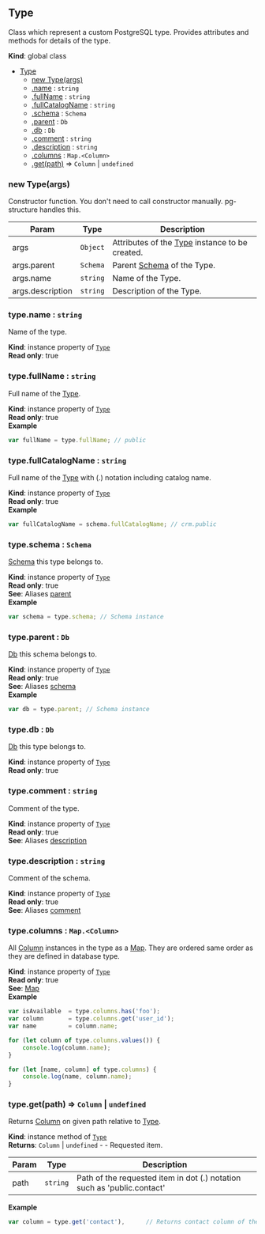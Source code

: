 <a name="Type"></a>

## Type
Class which represent a custom PostgreSQL type. Provides attributes and methods for details of the type.

**Kind**: global class  

* [Type](#Type)
    * [new Type(args)](#new_Type_new)
    * [.name](#Type+name) : <code>string</code>
    * [.fullName](#Type+fullName) : <code>string</code>
    * [.fullCatalogName](#Type+fullCatalogName) : <code>string</code>
    * [.schema](#Type+schema) : <code>Schema</code>
    * [.parent](#Type+parent) : <code>Db</code>
    * [.db](#Type+db) : <code>Db</code>
    * [.comment](#Type+comment) : <code>string</code>
    * [.description](#Type+description) : <code>string</code>
    * [.columns](#Type+columns) : <code>Map.&lt;Column&gt;</code>
    * [.get(path)](#Type+get) ⇒ <code>Column</code> \| <code>undefined</code>

<a name="new_Type_new"></a>

### new Type(args)
Constructor function. You don't need to call constructor manually. pg-structure handles this.


| Param | Type | Description |
| --- | --- | --- |
| args | <code>Object</code> | Attributes of the [Type](#Type) instance to be created. |
| args.parent | <code>Schema</code> | Parent [Schema](Schema) of the Type. |
| args.name | <code>string</code> | Name of the Type. |
| args.description | <code>string</code> | Description of the Type. |

<a name="Type+name"></a>

### type.name : <code>string</code>
Name of the type.

**Kind**: instance property of [<code>Type</code>](#Type)  
**Read only**: true  
<a name="Type+fullName"></a>

### type.fullName : <code>string</code>
Full name of the [Type](#Type).

**Kind**: instance property of [<code>Type</code>](#Type)  
**Read only**: true  
**Example**  
```js
var fullName = type.fullName; // public
```
<a name="Type+fullCatalogName"></a>

### type.fullCatalogName : <code>string</code>
Full name of the [Type](#Type) with (.) notation including catalog name.

**Kind**: instance property of [<code>Type</code>](#Type)  
**Read only**: true  
**Example**  
```js
var fullCatalogName = schema.fullCatalogName; // crm.public
```
<a name="Type+schema"></a>

### type.schema : <code>Schema</code>
[Schema](Schema) this type belongs to.

**Kind**: instance property of [<code>Type</code>](#Type)  
**Read only**: true  
**See**: Aliases [parent](#Type+parent)  
**Example**  
```js
var schema = type.schema; // Schema instance
```
<a name="Type+parent"></a>

### type.parent : <code>Db</code>
[Db](Db) this schema belongs to.

**Kind**: instance property of [<code>Type</code>](#Type)  
**Read only**: true  
**See**: Aliases [schema](#Type+schema)  
**Example**  
```js
var db = type.parent; // Schema instance
```
<a name="Type+db"></a>

### type.db : <code>Db</code>
[Db](Db) this type belongs to.

**Kind**: instance property of [<code>Type</code>](#Type)  
**Read only**: true  
<a name="Type+comment"></a>

### type.comment : <code>string</code>
Comment of the type.

**Kind**: instance property of [<code>Type</code>](#Type)  
**Read only**: true  
**See**: Aliases [description](#Type+description)  
<a name="Type+description"></a>

### type.description : <code>string</code>
Comment of the schema.

**Kind**: instance property of [<code>Type</code>](#Type)  
**Read only**: true  
**See**: Aliases [comment](#Type+comment)  
<a name="Type+columns"></a>

### type.columns : <code>Map.&lt;Column&gt;</code>
All [Column](Column) instances in the type as a [Map](Map). They are ordered same order as they are
defined in database type.

**Kind**: instance property of [<code>Type</code>](#Type)  
**Read only**: true  
**See**: [Map](Map)  
**Example**  
```js
var isAvailable  = type.columns.has('foo');
var column       = type.columns.get('user_id');
var name         = column.name;

for (let column of type.columns.values()) {
    console.log(column.name);
}

for (let [name, column] of type.columns) {
    console.log(name, column.name);
}
```
<a name="Type+get"></a>

### type.get(path) ⇒ <code>Column</code> \| <code>undefined</code>
Returns [Column](Column) on given path relative to [Type](#Type).

**Kind**: instance method of [<code>Type</code>](#Type)  
**Returns**: <code>Column</code> \| <code>undefined</code> - - Requested item.  

| Param | Type | Description |
| --- | --- | --- |
| path | <code>string</code> | Path of the requested item in dot (.) notation such as 'public.contact' |

**Example**  
```js
var column = type.get('contact'),      // Returns contact column of the type.
```
